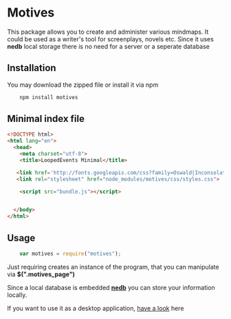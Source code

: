 # Motives

This package allows you to create and administer various mindmaps. It could be used as a writer's tool for screenplays, novels etc.
Since it uses **nedb** local storage there is no need for a server or a seperate database 


## Installation

You may download the zipped file or install it via npm 
 
```javascript
	npm install motives
``` 

## Minimal index file

```html
<!DOCTYPE html>
<html lang="en">
  <head>
    <meta charset="utf-8">
    <title>LoopedEvents Minimal</title>

   <link href='http://fonts.googleapis.com/css?family=Oswald|Inconsolata' rel='stylesheet' type='text/css'>
   <link rel="stylesheet" href="node_modules/motives/css/styles.css">

    <script src="bundle.js"></script> 


  </body>
</html>
``` 


## Usage

```javascript
	var motives = require("motives");
``` 

Just requiring creates an instance of the program, that you can manipulate via **$(".motives_page")**

Since a local database is embedded [**nedb**](https://github.com/louischatriot/nedb) you can store your information locally.


If you want to use it as a desktop application, [have a look](https://github.com/Phalanstere/WritersStudio) here






